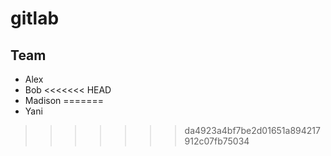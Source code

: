 # gitlab
## Team
* Alex
* Bob
<<<<<<< HEAD
* Madison
=======
* Yani
>>>>>>> da4923a4bf7be2d01651a894217912c07fb75034
